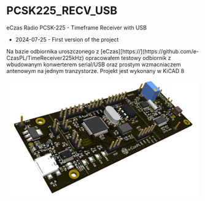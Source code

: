 # PCSK225_RECV_USB
eCzas Radio PCSK-225 - Timeframe Receiver with USB

<ul>
<li>2024-07-25 - First version of the project</li>
</ul>

<p> Na bazie odbiornika uroszczonego z [eCzas][https://](https://github.com/e-CzasPL/TimeReceiver225kHz) opracowałem testowy odbiornik z wbudowanym konwerterem serial/USB oraz prostym wzmacniaczem antenowym na jednym tranzystorze. Projekt jest wykonany w KiCAD 8
</p>

<img src="img/Odb225JKK_TEST4.png" width=500px>
